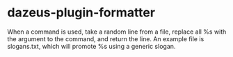 dazeus-plugin-formatter
=======================

When a command is used, take a random line from a file, replace all %s with the
argument to the command, and return the line. An example file is slogans.txt,
which will promote %s using a generic slogan.
